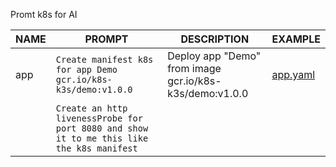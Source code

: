 Promt k8s for AI

| NAME                    | PROMPT      | DESCRIPTION | EXAMPLE |
| ----------------------- | ----------- | ----------- | ------- | 
| app | ``` Create manifest k8s for app Demo gcr.io/k8s-k3s/demo:v1.0.0 ``` | Deploy app "Demo" from image gcr.io/k8s-k3s/demo:v1.0.0 | [app.yaml](https://github.com/app.yaml)|
|| ``` Create an http livenessProbe for port 8080 and show it to me this like the k8s manifest ``` | | |
